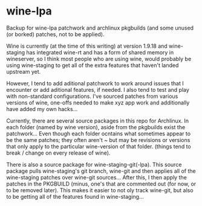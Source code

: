 # wine-lpa

Backup for wine-lpa patchwork and archlinux pkgbuilds (and some unused (or borked) patches, not to be applied).

Wine is currently (at the time of this writing) at version 1.9.18 and wine-staging has integrated wine-rt and has a form of shared memory in wineserver, so I think most people who are using wine, would probably be using wine-staging to get all of the extra features that haven't landed upstream yet.

However, I tend to add aditional patchwork to work around issues that I encounter or add aditional features, if needed. I also tend to test and play with non-standard configurations. I've sourced patches from various versions of wine, one-offs needed to make xyz app work and additionally have added my own hacks...

Currently, there are several source packages in this repo for Archlinux. In each folder (named by wine version), aside from the pkgbuilds exist the patchwork...  Even though each folder ocntains what sometimes appear to be the same patches; they often aren't ~ but may be revisions or versions that only apply to the particular wine-version of that folder. (things tend to break / change on every release of wine).

There is also a source package for wine-staging-git(-lpa). This source package pulls wine-staging's git branch, wine-git and then applies all of the wine-staging patches over wine-git sources... After this, I then apply the patches in the PKGBUILD (minus, one's that are commented out (for now, or to be removed later). This makes it easier to not oly track wine-git, but also to be getting all of the features found in wine-staging...

